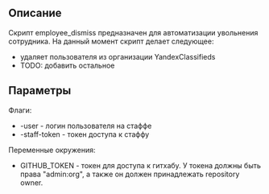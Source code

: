 Описание
-------------------------------

Скрипт employee_dismiss предназначен для автоматизации увольнения сотрудника. На данный момент скрипт делает следующее:
* удаляет пользователя из организации YandexClassifieds
* TODO: добавить остальное

Параметры
-------------------------------

Флаги:
* -user - логин пользователя на стаффе
* -staff-token - токен доступа к стаффу

Переменные окружения:
* GITHUB_TOKEN - токен для доступа к гитхабу. У токена должны быть права "admin:org", а также он должен принадлежать repository owner.
